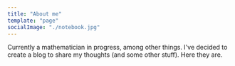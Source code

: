 ```yaml
---
title: "About me"
template: "page"
socialImage: "./notebook.jpg"
---
```


Currently a mathematician in progress, among other things.
I've decided to create a blog to share my thoughts (and some other stuff). Here they are.